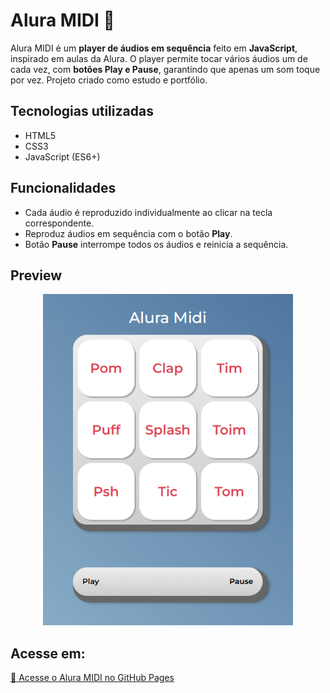 # Alura MIDI 🎵

Alura MIDI é um **player de áudios em sequência** feito em **JavaScript**, inspirado em aulas da Alura. O player permite tocar vários áudios um de cada vez, com **botões Play e Pause**, garantindo que apenas um som toque por vez. Projeto criado como estudo e portfólio.

## Tecnologias utilizadas

- HTML5
- CSS3
- JavaScript (ES6+)

## Funcionalidades

- Cada áudio é reproduzido individualmente ao clicar na tecla correspondente. 
- Reproduz áudios em sequência com o botão **Play**.  
- Botão **Pause** interrompe todos os áudios e reinicia a sequência.

## Preview

<p align="center">
  <img src="images/midi.png" alt="Alura MIDI Player" width="400">
</p>

## Acesse em:

[🔗 Acesse o Alura MIDI no GitHub Pages](https://yasmim123456.github.io/aluramidi/)
